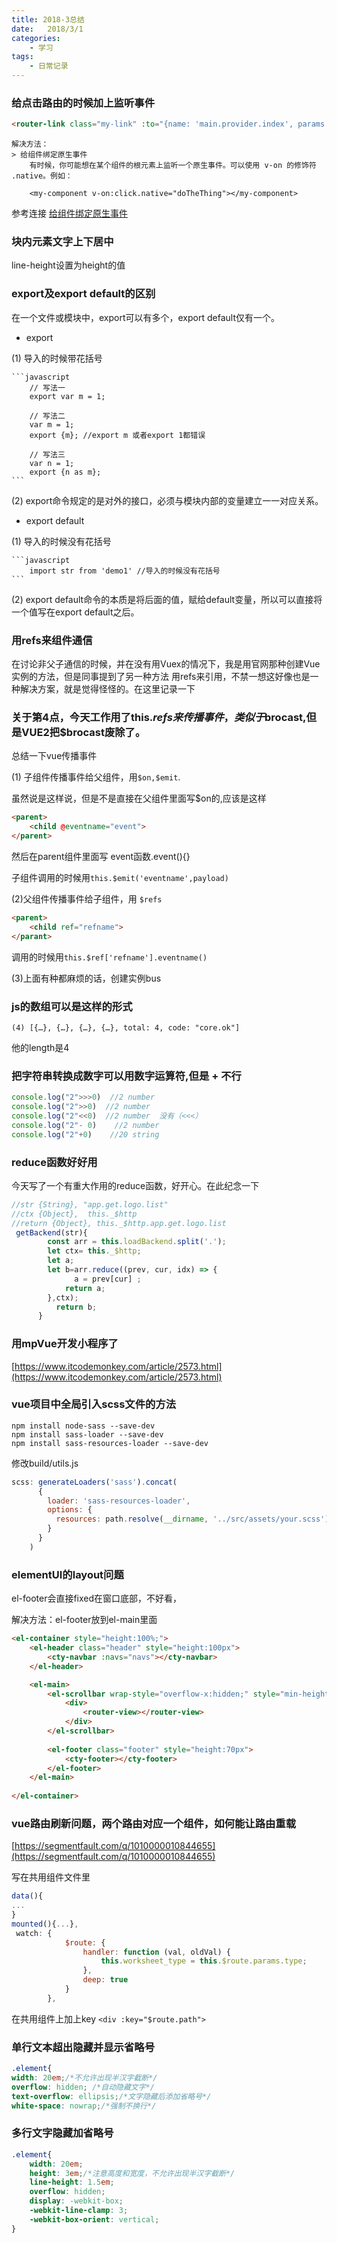 ```yaml
---
title: 2018-3总结
date:   2018/3/1
categories: 
    - 学习 
tags:
    - 日常记录 
---
```

### 给点击路由的时候加上监听事件
```html
<router-link class="my-link" :to="{name: 'main.provider.index', params: {providerId: scope.row.providerId}}">提供者主页</router-link>
```
    解决方法：
    > 给组件绑定原生事件
        有时候，你可能想在某个组件的根元素上监听一个原生事件。可以使用 v-on 的修饰符 .native。例如：

        <my-component v-on:click.native="doTheThing"></my-component>

参考连接
[给组件绑定原生事件](https://segmentfault.com/q/1010000007896386)

### 块内元素文字上下居中
line-height设置为height的值

### export及export default的区别
在一个文件或模块中，export可以有多个，export default仅有一个。 
    
- export

(1) 导入的时候带花括号

    ```javascript
        // 写法一
        export var m = 1;

        // 写法二
        var m = 1;
        export {m}; //export m 或者export 1都错误

        // 写法三
        var n = 1;
        export {n as m};
    ```

(2) export命令规定的是对外的接口，必须与模块内部的变量建立一一对应关系。

- export default 

(1) 导入的时候没有花括号

    ```javascript
        import str from 'demo1' //导入的时候没有花括号
    ```

(2) export default命令的本质是将后面的值，赋给default变量，所以可以直接将一个值写在export default之后。

### 用refs来组件通信
在讨论非父子通信的时候，并在没有用Vuex的情况下，我是用官网那种创建Vue实例的方法，但是同事提到了另一种方法
用refs来引用，不禁一想这好像也是一种解决方案，就是觉得怪怪的。在这里记录一下

    
### 关于第4点，今天工作用了this.$refs来传播事件，类似于$brocast,但是VUE2把$brocast废除了。

总结一下vue传播事件

(1) 子组件传播事件给父组件，用``$on,$emit``.

虽然说是这样说，但是不是直接在父组件里面写$on的,应该是这样

```html
<parent>
    <child @eventname="event">
</parent>
```
然后在parent组件里面写 event函数.event(){}

子组件调用的时候用``this.$emit('eventname',payload) ``

(2)父组件传播事件给子组件，用 ``$refs``

```html
<parent>
    <child ref="refname">
</parant>
```

调用的时候用``this.$ref['refname'].eventname()``

(3)上面有种都麻烦的话，创建实例bus


###  js的数组可以是这样的形式

``(4) [{…}, {…}, {…}, {…}, total: 4, code: "core.ok"]``

他的length是4
    
### 把字符串转换成数字可以用数字运算符,但是 + 不行
```javascript
console.log("2">>>0)  //2 number 
console.log("2">>0)  //2 number 
console.log("2"<<0)  //2 number  没有（<<<）
console.log("2"- 0)    //2 number
console.log("2"+0)    //20 string
```

### reduce函数好好用

今天写了一个有重大作用的reduce函数，好开心。在此纪念一下

```javascript
//str {String}, "app.get.logo.list"
//ctx {Object},  this._$http
//return {Object}, this._$http.app.get.logo.list
 getBackend(str){
        const arr = this.loadBackend.split('.');
        let ctx= this._$http;
        let a;
        let b=arr.reduce((prev, cur, idx) => {		        
              a = prev[cur] ;         
            return a;
        },ctx);              
          return b;      
      }
```

### 用mpVue开发小程序了
[https://www.itcodemonkey.com/article/2573.html](https://www.itcodemonkey.com/article/2573.html)

### vue项目中全局引入scss文件的方法
```shell
npm install node-sass --save-dev
npm install sass-loader --save-dev
npm install sass-resources-loader --save-dev
```
修改build/utils.js
```javascript
scss: generateLoaders('sass').concat(
      {
        loader: 'sass-resources-loader',
        options: {
          resources: path.resolve(__dirname, '../src/assets/your.scss')
        }
      }
    )
```

### elementUI的layout问题
el-footer会直接fixed在窗口底部，不好看，

解决方法：el-footer放到el-main里面
```html
<el-container style="height:100%;">
    <el-header class="header" style="height:100px">
        <cty-navbar :navs="navs"></cty-navbar>
    </el-header>

    <el-main>      
        <el-scrollbar wrap-style="overflow-x:hidden;" style="min-height: 800px">
            <div>
                <router-view></router-view>
            </div>           
        </el-scrollbar>
                        
        <el-footer class="footer" style="height:70px">
            <cty-footer></cty-footer>
        </el-footer>
    </el-main>
        
</el-container>
```
### vue路由刷新问题，两个路由对应一个组件，如何能让路由重载
[https://segmentfault.com/q/1010000010844655](https://segmentfault.com/q/1010000010844655)

写在共用组件文件里

```javascript
data(){
...
}
mounted(){...},
 watch: {          
            $route: {
                handler: function (val, oldVal) {
                    this.worksheet_type = this.$route.params.type;                     
                },
                deep: true
            }
        },
```
在共用组件上加上key
``<div :key="$route.path">``

### 单行文本超出隐藏并显示省略号
```css
.element{
width: 20em;/*不允许出现半汉字截断*/
overflow: hidden; /*自动隐藏文字*/
text-overflow: ellipsis;/*文字隐藏后添加省略号*/
white-space: nowrap;/*强制不换行*/
```

### 多行文字隐藏加省略号
```css
.element{
    width: 20em;
    height: 3em;/*注意高度和宽度，不允许出现半汉字截断*/
    line-height: 1.5em;
    overflow: hidden;
    display: -webkit-box;
    -webkit-line-clamp: 3;
    -webkit-box-orient: vertical;
}
```